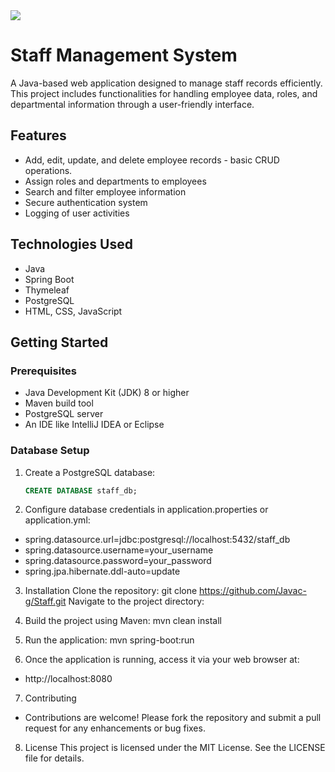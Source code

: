 
<div id="header">
  <img src="https://github.com/Javac-g/Staff/SMS.png?raw=true"/>
</div>

# Staff Management System

A Java-based web application designed to manage staff records efficiently. This project includes functionalities for handling employee data, roles, and departmental information through a user-friendly interface.

## Features

- Add, edit, update, and delete employee records - basic CRUD operations.
- Assign roles and departments to employees
- Search and filter employee information
- Secure authentication system
- Logging of user activities

## Technologies Used

- Java
- Spring Boot
- Thymeleaf
- PostgreSQL
- HTML, CSS, JavaScript

## Getting Started

### Prerequisites

- Java Development Kit (JDK) 8 or higher
- Maven build tool
- PostgreSQL server
- An IDE like IntelliJ IDEA or Eclipse

### Database Setup

1. Create a PostgreSQL database:
   ```sql
   CREATE DATABASE staff_db;
2. Configure database credentials in application.properties or application.yml:
 - spring.datasource.url=jdbc:postgresql://localhost:5432/staff_db
 - spring.datasource.username=your_username
 - spring.datasource.password=your_password
 - spring.jpa.hibernate.ddl-auto=update

3. Installation
  Clone the repository:
  git clone https://github.com/Javac-g/Staff.git
  Navigate to the project directory:

4. Build the project using Maven:
  mvn clean install

5. Run the application:
  mvn spring-boot:run

6. Once the application is running, access it via your web browser at:
 - http://localhost:8080

7. Contributing
 - Contributions are welcome! Please fork the repository and submit a pull request for any enhancements or bug fixes.

8. License
This project is licensed under the MIT License. See the LICENSE file for details.










